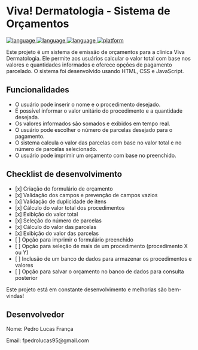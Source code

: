 <h1 class="title">Viva! Dermatologia - Sistema de Orçamentos</h1>
<p>
  <a href="https://github.com/">
    <img src="https://img.shields.io/badge/language-html-blue.svg" alt="language">
  </a>
  <a href="https://github.com/">
    <img src="https://img.shields.io/badge/language-css-blue.svg" alt="language">
  </a>
  <a href="https://github.com/">
    <img src="https://img.shields.io/badge/language-javascript-blue.svg" alt="language">
  </a>
  <a href="https://github.com/">
    <img src="https://img.shields.io/badge/platform-web-lightgrey.svg" alt="platform">
  </a>
</p>
<p>Este projeto é um sistema de emissão de orçamentos para a clínica Viva Dermatologia. Ele permite aos usuários calcular o valor total com base nos valores e quantidades informados e oferece opções de pagamento parcelado. O sistema foi desenvolvido usando HTML, CSS e JavaScript.</p>

<h2 class="title">Funcionalidades</h2>

<ul>
    <li>O usuário pode inserir o nome e o procedimento desejado.</li>
    <li>É possível informar o valor unitário do procedimento e a quantidade desejada.</li>
    <li>Os valores informados são somados e exibidos em tempo real.</li>
    <li>O usuário pode escolher o número de parcelas desejado para o pagamento.</li>
    <li>O sistema calcula o valor das parcelas com base no valor total e no número de parcelas selecionado.</li>
    <li>O usuário pode imprimir um orçamento com base no preenchido.</li>
</ul>

<h2 class="title">Checklist de desenvolvimento</h2>
<ul>
    <li>[x] Criação do formulário de orçamento</li>
    <li>[x] Validação dos campos e prevenção de campos vazios</li>
    <li>[x] Validação de duplicidade de itens</li>
    <li>[x] Cálculo do valor total dos procedimentos</li>
    <li>[x] Exibição do valor total</li>
    <li>[x] Seleção do número de parcelas</li>
    <li>[x] Cálculo do valor das parcelas</li>
    <li>[x] Exibição do valor das parcelas</li>
    <li>[ ] Opção para imprimir o formulário preenchido</li>
    <li>[ ] Opção para seleção de mais de um procedimento (procedimento X ou Y)</li>
    <li>[ ] Inclusão de um banco de dados para armazenar os procedimentos e valores</li>
    <li>[ ] Opção para salvar o orçamento no banco de dados para consulta posterior</li>
</ul>

<p>Este projeto está em constante desenvolvimento e melhorias são bem-vindas!</p>

<h2 class="title developer">Desenvolvedor</h2>

<p class="developer">Nome: Pedro Lucas França</p>
<p class="email">Email: fpedrolucas95@gmail.com</p>
